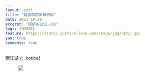 ```yaml
---
layout: post
title: "姐姐和朋友做游戏"
date: 2023-10-20
excerpt: "妍妍的日记-281"
tags: [徐晓妍]
feature: https://static.justice-love.com/image/jpg/xktp.jpg
yan: true
comments: true
---
```

丽江游
{: .notice}
<figure>
    <img src="{{ site.staticUrl }}/yanyan/image/jiejiezuoyouxi.jpg" />
</figure>
